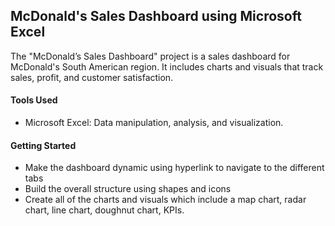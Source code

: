 ## McDonald's Sales Dashboard using Microsoft Excel
The "McDonald’s Sales Dashboard" project is a sales dashboard for McDonald's South American region. It includes charts and visuals that track sales, profit, and customer satisfaction.

#### Tools Used
- Microsoft Excel: Data manipulation, analysis, and visualization.

#### Getting Started
- Make the dashboard dynamic using hyperlink to navigate to the different tabs
- Build the overall structure using shapes and icons
- Create all of the charts and visuals which include a map chart, radar chart, line chart, doughnut chart, KPIs.
